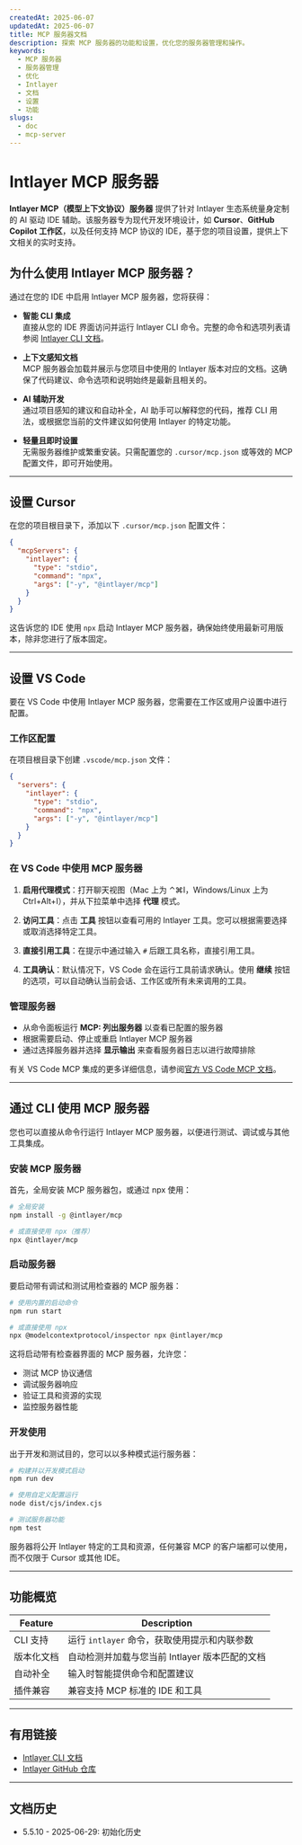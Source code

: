 ```yaml
---
createdAt: 2025-06-07
updatedAt: 2025-06-07
title: MCP 服务器文档
description: 探索 MCP 服务器的功能和设置，优化您的服务器管理和操作。
keywords:
  - MCP 服务器
  - 服务器管理
  - 优化
  - Intlayer
  - 文档
  - 设置
  - 功能
slugs:
  - doc
  - mcp-server
---
```


# Intlayer MCP 服务器

**Intlayer MCP（模型上下文协议）服务器** 提供了针对 Intlayer 生态系统量身定制的 AI 驱动 IDE 辅助。该服务器专为现代开发环境设计，如 **Cursor**、**GitHub Copilot 工作区**，以及任何支持 MCP 协议的 IDE，基于您的项目设置，提供上下文相关的实时支持。

## 为什么使用 Intlayer MCP 服务器？

通过在您的 IDE 中启用 Intlayer MCP 服务器，您将获得：

- **智能 CLI 集成**  
  直接从您的 IDE 界面访问并运行 Intlayer CLI 命令。完整的命令和选项列表请参阅 [Intlayer CLI 文档](https://github.com/aymericzip/intlayer/blob/main/docs/docs/zh/intlayer_cli.md)。

- **上下文感知文档**  
  MCP 服务器会加载并展示与您项目中使用的 Intlayer 版本对应的文档。这确保了代码建议、命令选项和说明始终是最新且相关的。

- **AI 辅助开发**  
  通过项目感知的建议和自动补全，AI 助手可以解释您的代码，推荐 CLI 用法，或根据您当前的文件建议如何使用 Intlayer 的特定功能。

- **轻量且即时设置**  
  无需服务器维护或繁重安装。只需配置您的 `.cursor/mcp.json` 或等效的 MCP 配置文件，即可开始使用。

---

## 设置 Cursor

在您的项目根目录下，添加以下 `.cursor/mcp.json` 配置文件：

```json
{
  "mcpServers": {
    "intlayer": {
      "type": "stdio",
      "command": "npx",
      "args": ["-y", "@intlayer/mcp"]
    }
  }
}
```

这告诉您的 IDE 使用 `npx` 启动 Intlayer MCP 服务器，确保始终使用最新可用版本，除非您进行了版本固定。

---

## 设置 VS Code

要在 VS Code 中使用 Intlayer MCP 服务器，您需要在工作区或用户设置中进行配置。

### 工作区配置

在项目根目录下创建 `.vscode/mcp.json` 文件：

```json
{
  "servers": {
    "intlayer": {
      "type": "stdio",
      "command": "npx",
      "args": ["-y", "@intlayer/mcp"]
    }
  }
}
```

### 在 VS Code 中使用 MCP 服务器

1. **启用代理模式**：打开聊天视图（Mac 上为 ⌃⌘I，Windows/Linux 上为 Ctrl+Alt+I），并从下拉菜单中选择 **代理** 模式。

2. **访问工具**：点击 **工具** 按钮以查看可用的 Intlayer 工具。您可以根据需要选择或取消选择特定工具。

3. **直接引用工具**：在提示中通过输入 `#` 后跟工具名称，直接引用工具。

4. **工具确认**：默认情况下，VS Code 会在运行工具前请求确认。使用 **继续** 按钮的选项，可以自动确认当前会话、工作区或所有未来调用的工具。

### 管理服务器

- 从命令面板运行 **MCP: 列出服务器** 以查看已配置的服务器
- 根据需要启动、停止或重启 Intlayer MCP 服务器
- 通过选择服务器并选择 **显示输出** 来查看服务器日志以进行故障排除

有关 VS Code MCP 集成的更多详细信息，请参阅[官方 VS Code MCP 文档](https://code.visualstudio.com/docs/copilot/chat/mcp-servers)。

---

## 通过 CLI 使用 MCP 服务器

您也可以直接从命令行运行 Intlayer MCP 服务器，以便进行测试、调试或与其他工具集成。

### 安装 MCP 服务器

首先，全局安装 MCP 服务器包，或通过 npx 使用：

```bash
# 全局安装
npm install -g @intlayer/mcp

# 或直接使用 npx（推荐）
npx @intlayer/mcp
```

### 启动服务器

要启动带有调试和测试用检查器的 MCP 服务器：

```bash
# 使用内置的启动命令
npm run start

# 或直接使用 npx
npx @modelcontextprotocol/inspector npx @intlayer/mcp
```

这将启动带有检查器界面的 MCP 服务器，允许您：

- 测试 MCP 协议通信
- 调试服务器响应
- 验证工具和资源的实现
- 监控服务器性能

### 开发使用

出于开发和测试目的，您可以以多种模式运行服务器：

```bash
# 构建并以开发模式启动
npm run dev

# 使用自定义配置运行
node dist/cjs/index.cjs

# 测试服务器功能
npm test
```

服务器将公开 Intlayer 特定的工具和资源，任何兼容 MCP 的客户端都可以使用，而不仅限于 Cursor 或其他 IDE。

---

## 功能概览

| Feature    | Description                                    |
| ---------- | ---------------------------------------------- |
| CLI 支持   | 运行 `intlayer` 命令，获取使用提示和内联参数   |
| 版本化文档 | 自动检测并加载与您当前 Intlayer 版本匹配的文档 |
| 自动补全   | 输入时智能提供命令和配置建议                   |
| 插件兼容   | 兼容支持 MCP 标准的 IDE 和工具                 |

---

## 有用链接

- [Intlayer CLI 文档](https://github.com/aymericzip/intlayer/blob/main/docs/docs/zh/intlayer_cli.md)
- [Intlayer GitHub 仓库](https://github.com/aymericzip/intlayer)

---

## 文档历史

- 5.5.10 - 2025-06-29: 初始化历史
